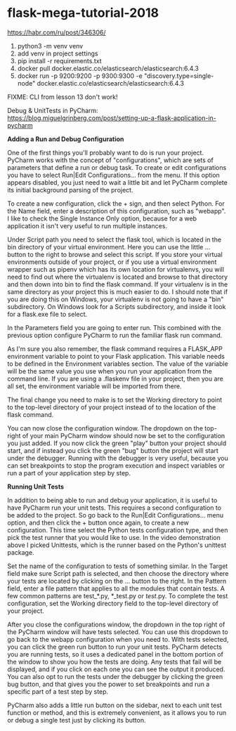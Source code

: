 # flask-mega-tutorial-2018
https://habr.com/ru/post/346306/

1) python3 -m venv venv
2) add venv in project settings
3) pip install -r requirements.txt
4) docker pull docker.elastic.co/elasticsearch/elasticsearch:6.4.3
5) docker run -p 9200:9200 -p 9300:9300 -e "discovery.type=single-node" docker.elastic.co/elasticsearch/elasticsearch:6.4.3


FIXME: CLI from lesson 13 don't work!

Debug & UnitTests in PyCharm:
https://blog.miguelgrinberg.com/post/setting-up-a-flask-application-in-pycharm

**Adding a Run and Debug Configuration**

One of the first things you'll probably want to do is run your project. PyCharm works with the concept of "configurations", which are sets of parameters that define a run or debug task. To create or edit configurations you have to select Run|Edit Configurations... from the menu. If this option appears disabled, you just need to wait a little bit and let PyCharm complete its initial background parsing of the project.

To create a new configuration, click the + sign, and then select Python. For the Name field, enter a description of this configuration, such as "webapp". I like to check the Single Instance Only option, because for a web application it isn't very useful to run multiple instances.

Under Script path you need to select the flask tool, which is located in the bin directory of your virtual environment. Here you can use the little ... button to the right to browse and select this script. If you store your virtual environments outside of your project, or if you use a virtual environment wrapper such as pipenv which has its own location for virtualenvs, you will need to find out where the virtualenv is located and browse to that directory and then down into bin to find the flask command. If your virtualenv is in the same directory as your project this is much easier to do. I should note that if you are doing this on Windows, your virtualenv is not going to have a "bin" subdirectory. On Windows look for a Scripts subdirectory, and inside it look for a flask.exe file to select.

In the Parameters field you are going to enter run. This combined with the previous option configure PyCharm to run the familiar flask run command.

As I'm sure you also remember, the flask command requires a FLASK_APP environment variable to point to your Flask application. This variable needs to be defined in the Environment variables section. The value of the variable will be the same value you use when you run your application from the command line. If you are using a .flaskenv file in your project, then you are all set, the environment variable will be imported from there.

The final change you need to make is to set the Working directory to point to the top-level directory of your project instead of to the location of the flask command.

You can now close the configuration window. The dropdown on the top-right of your main PyCharm window should now be set to the configuration you just added. If you now click the green "play" button your project should start, and if instead you click the green "bug" button the project will start under the debugger. Running with the debugger is very useful, because you can set breakpoints to stop the program execution and inspect variables or run a part of your application step by step.

**Running Unit Tests**

In addition to being able to run and debug your application, it is useful to have PyCharm run your unit tests. This requires a second configuration to be added to the project. So go back to the Run|Edit Configurations... menu option, and then click the + button once again, to create a new configuration. This time select the Python tests configuration type, and then pick the test runner that you would like to use. In the video demonstration above I picked Unittests, which is the runner based on the Python's unittest package.

Set the name of the configuration to tests of something similar. In the Target field make sure Script path is selected, and then choose the directory where your tests are located by clicking on the ... button to the right. In the Pattern field, enter a file pattern that applies to all the modules that contain tests. A few common patterns are test_*.py, *_test.py or *test*.py. To complete the test configuration, set the Working directory field to the top-level directory of your project.

After you close the configurations window, the dropdown in the top right of the PyCharm window will have tests selected. You can use this dropdown to go back to the webapp configuration when you need to. With tests selected, you can click the green run button to run your unit tests. PyCharm detects you are running tests, so it uses a dedicated panel in the bottom portion of the window to show you how the tests are doing. Any tests that fail will be displayed, and if you click on each one you can see the output it produced. You can also opt to run the tests under the debugger by clicking the green bug button, and that gives you the power to set breakpoints and run a specific part of a test step by step.

PyCharm also adds a little run button on the sidebar, next to each unit test function or method, and this is extremely convenient, as it allows you to run or debug a single test just by clicking its button.
 
